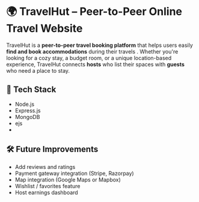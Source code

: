 # 🌍 TravelHut – Peer-to-Peer Online Travel Website

TravelHut is a **peer-to-peer travel booking platform** that helps users easily **find and book accommodations** during their travels . Whether you're looking for a cozy stay, a budget room, or a unique location-based experience, TravelHut connects **hosts** who list their spaces with **guests** who need a place to stay.

## 🧰 Tech Stack
- Node.js
- Express.js
- MongoDB
- ejs
- 

## 🛠 Future Improvements

- Add reviews and ratings
- Payment gateway integration (Stripe, Razorpay)
- Map integration (Google Maps or Mapbox)
- Wishlist / favorites feature
- Host earnings dashboard



